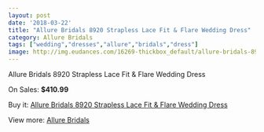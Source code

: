 ```yaml
---
layout: post
date: '2018-03-22'
title: "Allure Bridals 8920 Strapless Lace Fit & Flare Wedding Dress"
category: Allure Bridals
tags: ["wedding","dresses","allure","bridals","dress"]
image: http://img.eudances.com/16269-thickbox_default/allure-bridals-8920-strapless-lace-fit-flare-wedding-dress.jpg
---
```

Allure Bridals 8920 Strapless Lace Fit & Flare Wedding Dress

On Sales: **$410.99**
<a href="https://www.eudances.com/en/allure-bridals/4779-allure-bridals-8920-strapless-lace-fit-flare-wedding-dress.html"><amp-img layout="responsive" width="600" height="600" src="//img.eudances.com/16269-thickbox_default/allure-bridals-8920-strapless-lace-fit-flare-wedding-dress.jpg" alt="Allure Bridals 8920 Strapless Lace Fit & Flare Wedding Dress 0" /></a>
<a href="https://www.eudances.com/en/allure-bridals/4779-allure-bridals-8920-strapless-lace-fit-flare-wedding-dress.html"><amp-img layout="responsive" width="600" height="600" src="//img.eudances.com/16271-thickbox_default/allure-bridals-8920-strapless-lace-fit-flare-wedding-dress.jpg" alt="Allure Bridals 8920 Strapless Lace Fit & Flare Wedding Dress 1" /></a>
<a href="https://www.eudances.com/en/allure-bridals/4779-allure-bridals-8920-strapless-lace-fit-flare-wedding-dress.html"><amp-img layout="responsive" width="600" height="600" src="//img.eudances.com/16270-thickbox_default/allure-bridals-8920-strapless-lace-fit-flare-wedding-dress.jpg" alt="Allure Bridals 8920 Strapless Lace Fit & Flare Wedding Dress 2" /></a>

Buy it: [Allure Bridals 8920 Strapless Lace Fit & Flare Wedding Dress](https://www.eudances.com/en/allure-bridals/4779-allure-bridals-8920-strapless-lace-fit-flare-wedding-dress.html "Allure Bridals 8920 Strapless Lace Fit & Flare Wedding Dress")

View more: [Allure Bridals](https://www.eudances.com/en/2-allure-bridals "Allure Bridals")
